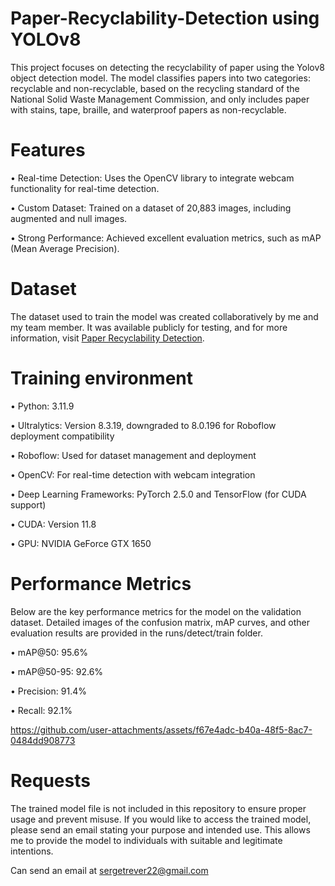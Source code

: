 # Paper-Recyclability-Detection using YOLOv8

This project focuses on detecting the recyclability of paper using the Yolov8 object detection model. The model classifies papers into two categories: recyclable and non-recyclable, based on the recycling standard of the National Solid Waste Management Commission, and only includes paper with stains, tape, braille, and waterproof papers as non-recyclable.

# Features

•	Real-time Detection: Uses the OpenCV library to integrate webcam functionality for real-time detection.

•	Custom Dataset: Trained on a dataset of 20,883 images, including augmented and null images.

•	Strong Performance: Achieved excellent evaluation metrics, such as mAP (Mean Average Precision).

# Dataset

The dataset used to train the model was created collaboratively by me and my team member. It was available publicly for testing, and for more information, visit [Paper Recyclability Detection](https://universe.roboflow.com/serge-de-guzman-and-christian-gomez/paper-recyclability-detection).

# Training environment

• Python: 3.11.9

• Ultralytics: Version 8.3.19, downgraded to 8.0.196 for Roboflow deployment compatibility

• Roboflow: Used for dataset management and deployment

• OpenCV: For real-time detection with webcam integration

• Deep Learning Frameworks: PyTorch 2.5.0 and TensorFlow (for CUDA support)

• CUDA: Version 11.8

• GPU: NVIDIA GeForce GTX 1650

# Performance Metrics

Below are the key performance metrics for the model on the validation dataset. Detailed images of the confusion matrix, mAP curves, and other evaluation results are provided in the runs/detect/train folder.

•	mAP@50: 95.6%

•	mAP@50-95: 92.6%

•	Precision: 91.4%

•	Recall: 92.1%


https://github.com/user-attachments/assets/f67e4adc-b40a-48f5-8ac7-0484dd908773


# Requests

The trained model file is not included in this repository to ensure proper usage and prevent misuse. If you would like to access the trained model, please send an email stating your purpose and intended use. This allows me to provide the model to individuals with suitable and legitimate intentions.

Can send an email at [sergetrever22@gmail.com](https://mail.google.com/mail/?view=cm&fs=1&to=sergetrever22@gmail.com)


